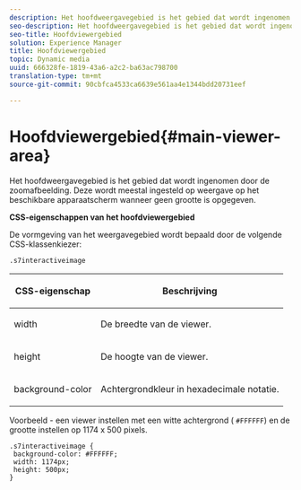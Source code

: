 ```yaml
---
description: Het hoofdweergavegebied is het gebied dat wordt ingenomen door de zoomafbeelding. Deze wordt meestal ingesteld op weergave op het beschikbare apparaatscherm wanneer geen grootte is opgegeven.
seo-description: Het hoofdweergavegebied is het gebied dat wordt ingenomen door de zoomafbeelding. Deze wordt meestal ingesteld op weergave op het beschikbare apparaatscherm wanneer geen grootte is opgegeven.
seo-title: Hoofdviewergebied
solution: Experience Manager
title: Hoofdviewergebied
topic: Dynamic media
uuid: 666328fe-1819-43a6-a2c2-ba63ac798700
translation-type: tm+mt
source-git-commit: 90cbfca4533ca6639e561aa4e1344bdd20731eef

---
```



# Hoofdviewergebied{#main-viewer-area}

Het hoofdweergavegebied is het gebied dat wordt ingenomen door de zoomafbeelding. Deze wordt meestal ingesteld op weergave op het beschikbare apparaatscherm wanneer geen grootte is opgegeven.

<!--<a id="section_061E550C1C1D4DB2BD663A898895B38C"></a>-->

**CSS-eigenschappen van het hoofdviewergebied**

De vormgeving van het weergavegebied wordt bepaald door de volgende CSS-klassenkiezer:

```
.s7interactiveimage
```

<table id="table_94EE3F5BBE4547C0B4943471CEE7EDE4"> 
 <thead> 
  <tr> 
   <th colname="col1" class="entry"> <p> CSS-eigenschap </p> </th> 
   <th colname="col2" class="entry"> <p>Beschrijving </p> </th> 
  </tr> 
 </thead>
 <tbody> 
  <tr> 
   <td colname="col1"> <p> <span class="codeph"> width </span> </p> </td> 
   <td colname="col2"> <p>De breedte van de viewer. </p> </td> 
  </tr> 
  <tr> 
   <td colname="col1"> <p> <span class="codeph"> height </span> </p> </td> 
   <td colname="col2"> <p>De hoogte van de viewer. </p> </td> 
  </tr> 
  <tr> 
   <td colname="col1"> <p> <span class="codeph"> background-color </span> </p> </td> 
   <td colname="col2"> <p> Achtergrondkleur in hexadecimale notatie. </p> </td> 
  </tr> 
 </tbody> 
</table>

Voorbeeld - een viewer instellen met een witte achtergrond ( `#FFFFFF`) en de grootte instellen op 1174 x 500 pixels.

```
.s7interactiveimage { 
 background-color: #FFFFFF; 
 width: 1174px; 
 height: 500px;  
}
```

